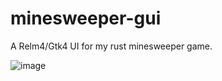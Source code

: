 # minesweeper-gui
A Relm4/Gtk4 UI for my rust minesweeper game.

![image](https://user-images.githubusercontent.com/33698065/210281660-c5e585eb-af28-4b96-9a07-98b8501d3d35.png)
